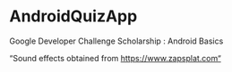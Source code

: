 # AndroidQuizApp
Google Developer Challenge Scholarship : Android Basics

“Sound effects obtained from https://www.zapsplat.com“